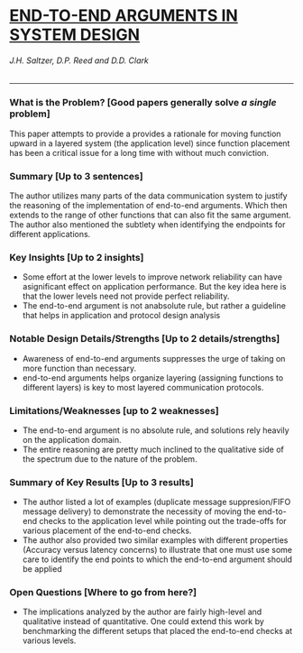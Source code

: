 # [END-TO-END ARGUMENTS IN SYSTEM DESIGN](http://web.mit.edu/Saltzer/www/publications/endtoend/endtoend.pdf)

###### J.H. Saltzer, D.P. Reed and D.D. Clark

---

### What is the Problem? [Good papers generally solve *a single* problem]

This paper attempts to provide a provides a rationale for moving function upward in a layered system (the application level) since function placement has been a critical issue for a long time with without much conviction.

### Summary [Up to 3 sentences]

The author utilizes many parts of the data communication system to justify the reasoning of the implementation of end-to-end arguments. Which then extends to the range of other functions that can also fit the same argument. The author also mentioned the subtlety when identifying the endpoints for different applications.

### Key Insights [Up to 2 insights]

- Some  effort  at  the  lower  levels  to  improve  network  reliability  can  have  asignificant effect on application performance. But the key idea here is that the lower levels need not provide perfect reliability.
- The  end-to-end  argument  is  not  anabsolute rule, but rather a guideline that helps in application and protocol design analysis

### Notable Design Details/Strengths [Up to 2 details/strengths]

- Awareness of end-to-end arguments suppresses the urge of taking on more function than necessary.
- end-to-end arguments helps organize layering (assigning functions to different layers) is key to most layered communication protocols.

### Limitations/Weaknesses [up to 2 weaknesses]

- The end-to-end argument is no absolute rule, and solutions rely heavily on the application domain.
- The entire reasoning are pretty much inclined to the qualitative side of the spectrum due to the nature of the problem.

### Summary of Key Results [Up to 3 results]

- The author listed a lot of examples (duplicate message suppresion/FIFO message delivery) to demonstrate the necessity of moving the end-to-end checks to the application level while pointing out the trade-offs for various placement of the end-to-end checks.
- The author also provided two similar examples with different properties (Accuracy versus latency concerns) to illustrate that one must use some care to identify the end points to which the end-to-end argument should be applied

### Open Questions [Where to go from here?]

- The implications analyzed by the author are fairly high-level and qualitative instead of quantitative. One could extend this work by benchmarking the different setups that placed the end-to-end checks at various levels.
